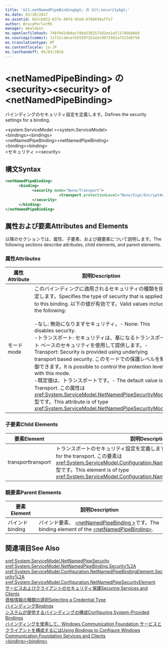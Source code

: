 ```yaml
---
title: '&lt;netNamedPipeBinding&gt; の &lt;security&gt;'
ms.date: 03/30/2017
ms.assetid: bb3cb022-637e-49fd-92e8-6766038affa7
author: BrucePerlerMS
manager: mbaldwin
ms.openlocfilehash: 74bf0d14b0acfd8a5382575d2ee1e51174b6b6b8
ms.sourcegitcommit: 11f11ca6cefe555972b3a5c99729d1a7523d8f50
ms.translationtype: MT
ms.contentlocale: ja-JP
ms.lasthandoff: 05/03/2018
---
```

# <a name="ltsecuritygt-of-ltnetnamedpipebindinggt"></a><span data-ttu-id="d3d9c-102">&lt;netNamedPipeBinding&gt; の &lt;security&gt;</span><span class="sxs-lookup"><span data-stu-id="d3d9c-102">&lt;security&gt; of &lt;netNamedPipeBinding&gt;</span></span>
<span data-ttu-id="d3d9c-103">バインディングのセキュリティ設定を定義します。</span><span class="sxs-lookup"><span data-stu-id="d3d9c-103">Defines the security settings for a binding.</span></span>  
  
 <span data-ttu-id="d3d9c-104">\<system.ServiceModel ></span><span class="sxs-lookup"><span data-stu-id="d3d9c-104">\<system.ServiceModel></span></span>  
<span data-ttu-id="d3d9c-105">\<bindings></span><span class="sxs-lookup"><span data-stu-id="d3d9c-105">\<bindings></span></span>  
<span data-ttu-id="d3d9c-106">\<netNamedPipeBinding></span><span class="sxs-lookup"><span data-stu-id="d3d9c-106">\<netNamedPipeBinding></span></span>  
<span data-ttu-id="d3d9c-107">\<binding></span><span class="sxs-lookup"><span data-stu-id="d3d9c-107">\<binding></span></span>  
<span data-ttu-id="d3d9c-108">\<セキュリティ ></span><span class="sxs-lookup"><span data-stu-id="d3d9c-108">\<security></span></span>  
  
## <a name="syntax"></a><span data-ttu-id="d3d9c-109">構文</span><span class="sxs-lookup"><span data-stu-id="d3d9c-109">Syntax</span></span>  
  
```xml  
<netNamedPipeBinding>  
      <binding>  
            <security mode="None/Transport">  
                        <transport protectionLevel="None/Sign/EncryptAndSign" />  
            </security>  
      </binding>  
</netNamedPipeBinding>  
```  
  
## <a name="attributes-and-elements"></a><span data-ttu-id="d3d9c-110">属性および要素</span><span class="sxs-lookup"><span data-stu-id="d3d9c-110">Attributes and Elements</span></span>  
 <span data-ttu-id="d3d9c-111">以降のセクションでは、属性、子要素、および親要素について説明します。</span><span class="sxs-lookup"><span data-stu-id="d3d9c-111">The following sections describe attributes, child elements, and parent elements.</span></span>  
  
### <a name="attributes"></a><span data-ttu-id="d3d9c-112">属性</span><span class="sxs-lookup"><span data-stu-id="d3d9c-112">Attributes</span></span>  
  
|<span data-ttu-id="d3d9c-113">属性</span><span class="sxs-lookup"><span data-stu-id="d3d9c-113">Attribute</span></span>|<span data-ttu-id="d3d9c-114">説明</span><span class="sxs-lookup"><span data-stu-id="d3d9c-114">Description</span></span>|  
|---------------|-----------------|  
|<span data-ttu-id="d3d9c-115">モード</span><span class="sxs-lookup"><span data-stu-id="d3d9c-115">mode</span></span>|<span data-ttu-id="d3d9c-116">このバインディングに適用されるセキュリティの種類を指定します。</span><span class="sxs-lookup"><span data-stu-id="d3d9c-116">Specifies the type of security that is applied to this binding.</span></span> <span data-ttu-id="d3d9c-117">以下の値が有効です。</span><span class="sxs-lookup"><span data-stu-id="d3d9c-117">Valid values include the following:</span></span><br /><br /> <span data-ttu-id="d3d9c-118">-なし: 無効になりますセキュリティ。</span><span class="sxs-lookup"><span data-stu-id="d3d9c-118">-   None: This disables security.</span></span><br /><span data-ttu-id="d3d9c-119">-トランスポート: セキュリティは、基になるトランスポート ベースのセキュリティを使用して提供します。</span><span class="sxs-lookup"><span data-stu-id="d3d9c-119">-   Transport: Security is provided using underlying transport based security.</span></span> <span data-ttu-id="d3d9c-120">このモードでの保護レベルを制御できます。</span><span class="sxs-lookup"><span data-stu-id="d3d9c-120">It is possible to control the protection level with this mode.</span></span><br /><span data-ttu-id="d3d9c-121">-既定値は、トランスポートです。</span><span class="sxs-lookup"><span data-stu-id="d3d9c-121">-   The default value is Transport.</span></span> <span data-ttu-id="d3d9c-122">この属性は <xref:System.ServiceModel.NetNamedPipeSecurityMode> 型です。</span><span class="sxs-lookup"><span data-stu-id="d3d9c-122">This attribute is of type <xref:System.ServiceModel.NetNamedPipeSecurityMode>.</span></span>|  
  
### <a name="child-elements"></a><span data-ttu-id="d3d9c-123">子要素</span><span class="sxs-lookup"><span data-stu-id="d3d9c-123">Child Elements</span></span>  
  
|<span data-ttu-id="d3d9c-124">要素</span><span class="sxs-lookup"><span data-stu-id="d3d9c-124">Element</span></span>|<span data-ttu-id="d3d9c-125">説明</span><span class="sxs-lookup"><span data-stu-id="d3d9c-125">Description</span></span>|  
|-------------|-----------------|  
|<span data-ttu-id="d3d9c-126">transport</span><span class="sxs-lookup"><span data-stu-id="d3d9c-126">transport</span></span>|<span data-ttu-id="d3d9c-127">トランスポートのセキュリティ設定を定義します。</span><span class="sxs-lookup"><span data-stu-id="d3d9c-127">Defines the security settings for the transport.</span></span> <span data-ttu-id="d3d9c-128">この要素は <xref:System.ServiceModel.Configuration.NamedPipeTransportSecurityElement> 型です。</span><span class="sxs-lookup"><span data-stu-id="d3d9c-128">This element is of type <xref:System.ServiceModel.Configuration.NamedPipeTransportSecurityElement>.</span></span>|  
  
### <a name="parent-elements"></a><span data-ttu-id="d3d9c-129">親要素</span><span class="sxs-lookup"><span data-stu-id="d3d9c-129">Parent Elements</span></span>  
  
|<span data-ttu-id="d3d9c-130">要素</span><span class="sxs-lookup"><span data-stu-id="d3d9c-130">Element</span></span>|<span data-ttu-id="d3d9c-131">説明</span><span class="sxs-lookup"><span data-stu-id="d3d9c-131">Description</span></span>|  
|-------------|-----------------|  
|<span data-ttu-id="d3d9c-132">バインド</span><span class="sxs-lookup"><span data-stu-id="d3d9c-132">binding</span></span>|<span data-ttu-id="d3d9c-133">バインド要素、 [ \<netNamedPipeBinding >](../../../../../docs/framework/configure-apps/file-schema/wcf/netnamedpipebinding.md)です。</span><span class="sxs-lookup"><span data-stu-id="d3d9c-133">The binding element of the [\<netNamedPipeBinding>](../../../../../docs/framework/configure-apps/file-schema/wcf/netnamedpipebinding.md).</span></span>|  
  
## <a name="see-also"></a><span data-ttu-id="d3d9c-134">関連項目</span><span class="sxs-lookup"><span data-stu-id="d3d9c-134">See Also</span></span>  
 <xref:System.ServiceModel.NetNamedPipeSecurity>  
 <xref:System.ServiceModel.NetNamedPipeBinding.Security%2A>  
 <xref:System.ServiceModel.Configuration.NetNamedPipeBindingElement.Security%2A>  
 <xref:System.ServiceModel.Configuration.NetNamedPipeSecurityElement>  
 [<span data-ttu-id="d3d9c-135">サービスおよびクライアントのセキュリティ保護</span><span class="sxs-lookup"><span data-stu-id="d3d9c-135">Securing Services and Clients</span></span>](../../../../../docs/framework/wcf/feature-details/securing-services-and-clients.md)  
 [<span data-ttu-id="d3d9c-136">資格情報の種類の選択</span><span class="sxs-lookup"><span data-stu-id="d3d9c-136">Selecting a Credential Type</span></span>](../../../../../docs/framework/wcf/feature-details/selecting-a-credential-type.md)  
 [<span data-ttu-id="d3d9c-137">バインディング</span><span class="sxs-lookup"><span data-stu-id="d3d9c-137">Bindings</span></span>](../../../../../docs/framework/wcf/bindings.md)  
 [<span data-ttu-id="d3d9c-138">システムが提供するバインディングの構成</span><span class="sxs-lookup"><span data-stu-id="d3d9c-138">Configuring System-Provided Bindings</span></span>](../../../../../docs/framework/wcf/feature-details/configuring-system-provided-bindings.md)  
 [<span data-ttu-id="d3d9c-139">バインディングを使用して、Windows Communication Foundation サービスとクライアントを構成するには</span><span class="sxs-lookup"><span data-stu-id="d3d9c-139">Using Bindings to Configure Windows Communication Foundation Services and Clients</span></span>](http://msdn.microsoft.com/library/bd8b277b-932f-472f-a42a-b02bb5257dfb)  
 [<span data-ttu-id="d3d9c-140">\<binding></span><span class="sxs-lookup"><span data-stu-id="d3d9c-140">\<binding></span></span>](../../../../../docs/framework/misc/binding.md)
